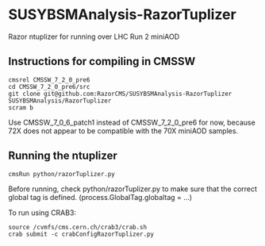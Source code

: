 SUSYBSMAnalysis-RazorTuplizer
=============================

Razor ntuplizer for running over LHC Run 2 miniAOD

Instructions for compiling in CMSSW
--------------

    cmsrel CMSSW_7_2_0_pre6
    cd CMSSW_7_2_0_pre6/src
    git clone git@github.com:RazorCMS/SUSYBSMAnalysis-RazorTuplizer SUSYBSMAnalysis/RazorTuplizer
    scram b
    
Use CMSSW_7_0_6_patch1 instead of CMSSW_7_2_0_pre6 for now, because 72X does not appear to be compatible with the 70X miniAOD samples.

Running the ntuplizer
--------------

    cmsRun python/razorTuplizer.py
    
Before running, check python/razorTuplizer.py to make sure that the correct global tag is defined. (process.GlobalTag.globaltag = ...)

To run using CRAB3:

    source /cvmfs/cms.cern.ch/crab3/crab.sh
    crab submit -c crabConfigRazorTuplizer.py
